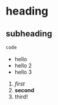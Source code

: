 # heading

## subheading

```bash
code
```

- hello
- hello 2
- hello 3

1. *first*
2. **second**
3. third!
